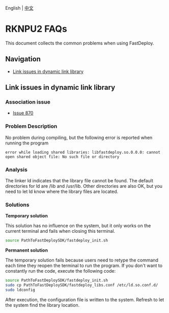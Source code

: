 English | [中文](../../../cn/faq/rknpu2/issues.md) 
# RKNPU2 FAQs

This document collects the common problems when using FastDeploy.

## Navigation

- [Link issues in dynamic link library](#动态链接库链接问题)

## Link issues in dynamic link library

### Association issue

- [Issue 870](https://github.com/PaddlePaddle/FastDeploy/issues/870)

### Problem Description 

No problem during compiling, but the following error is reported when running the program
```text
error while loading shared libraries: libfastdeploy.so.0.0.0: cannot open shared object file: No such file or directory
```

### Analysis

The linker ld indicates that the library file cannot be found. The default directories for ld are /lib and /usr/lib.
Other directories are also OK, but you need to let ld know where the library files are located. 


### Solutions

**Temporary solution**

This solution has no influence on the system, but it only works on the current terminal and fails when closing this terminal.

```bash
source PathToFastDeploySDK/fastdeploy_init.sh
```

**Permanent solution**

The temporary solution fails because users need to retype the command each time they reopen the terminal to run the program. If you don't want to constantly run the code, execute the following code: 
```bash
source PathToFastDeploySDK/fastdeploy_init.sh
sudo cp PathToFastDeploySDK/fastdeploy_libs.conf /etc/ld.so.conf.d/
sudo ldconfig
```
After execution, the configuration file is written to the system. Refresh to let the system find the library location.
